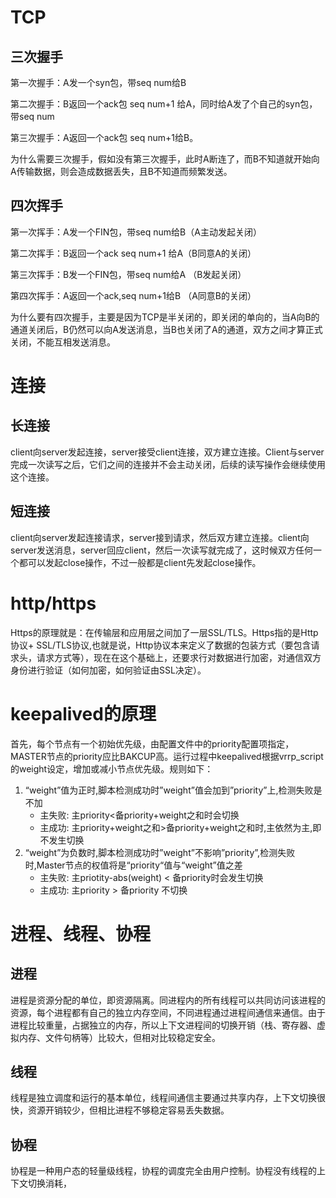 # TCP

## 三次握手

第一次握手：A发一个syn包，带seq num给B

第二次握手：B返回一个ack包 seq num+1 给A，同时给A发了个自己的syn包，带seq num

第三次握手：A返回一个ack包 seq num+1给B。

为什么需要三次握手，假如没有第三次握手，此时A断连了，而B不知道就开始向A传输数据，则会造成数据丢失，且B不知道而频繁发送。

## 四次挥手

第一次挥手：A发一个FIN包，带seq num给B（A主动发起关闭）

第二次挥手：B返回一个ack seq num+1 给A（B同意A的关闭）

第三次挥手：B发一个FIN包，带seq num给A （B发起关闭）

第四次挥手：A返回一个ack,seq num+1给B （A同意B的关闭）

为什么要有四次握手，主要是因为TCP是半关闭的，即关闭的单向的，当A向B的通道关闭后，B仍然可以向A发送消息，当B也关闭了A的通道，双方之间才算正式关闭，不能互相发送消息。

# 连接

## 长连接

client向server发起连接，server接受client连接，双方建立连接。Client与server完成一次读写之后，它们之间的连接并不会主动关闭，后续的读写操作会继续使用这个连接。

## 短连接

client向server发起连接请求，server接到请求，然后双方建立连接。client向server发送消息，server回应client，然后一次读写就完成了，这时候双方任何一个都可以发起close操作，不过一般都是client先发起close操作。

# http/https

Https的原理就是：在传输层和应用层之间加了一层SSL/TLS。Https指的是Http协议+ SSL/TLS协议,也就是说，Http协议本来定义了数据的包装方式（要包含请求头，请求方式等），现在在这个基础上，还要求行对数据进行加密，对通信双方身份进行验证（如何加密，如何验证由SSL决定）。

# keepalived的原理

首先，每个节点有一个初始优先级，由配置文件中的priority配置项指定，MASTER节点的priority应比BAKCUP高。运行过程中keepalived根据vrrp_script的weight设定，增加或减小节点优先级。规则如下：

1. “weight”值为正时,脚本检测成功时”weight”值会加到”priority”上,检测失败是不加
   - 主失败: 主priority<备priority+weight之和时会切换
   - 主成功: 主priority+weight之和>备priority+weight之和时,主依然为主,即不发生切换
2. “weight”为负数时,脚本检测成功时”weight”不影响”priority”,检测失败时,Master节点的权值将是“priority“值与“weight”值之差
   - 主失败: 主priotity-abs(weight) < 备priority时会发生切换
   - 主成功: 主priority > 备priority 不切换

# 进程、线程、协程

## 进程

进程是资源分配的单位，即资源隔离。同进程内的所有线程可以共同访问该进程的资源，每个进程都有自己的独立内存空间，不同进程通过进程间通信来通信。由于进程比较重量，占据独立的内存，所以上下文进程间的切换开销（栈、寄存器、虚拟内存、文件句柄等）比较大，但相对比较稳定安全。

## 线程

线程是独立调度和运行的基本单位，线程间通信主要通过共享内存，上下文切换很快，资源开销较少，但相比进程不够稳定容易丢失数据。

## 协程

协程是一种用户态的轻量级线程，协程的调度完全由用户控制。协程没有线程的上下文切换消耗，